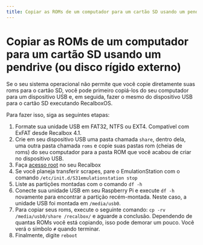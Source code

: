 ```yaml
---
title: Copiar as ROMs de um computador para um cartão SD usando um pendrive \(ou disco rígido externo\)
---
```


# Copiar as ROMs de um computador para um cartão SD usando um pendrive \(ou disco rígido externo\)

Se o seu sistema operacional não permite que você copie diretamente suas roms para o cartão SD, você pode primeiro copiá-los do seu computador para um dispositivo USB e, em seguida, fazer o mesmo do dispositivo USB para o cartão SD executando RecalboxOS.

Para fazer isso, siga as seguintes etapas:

1. Formate sua unidade USB em FAT32, NTFS ou EXT4. Compatível com ExFAT desde Recalbox 4.1.
2. Crie em seu dispositivo USB uma pasta chamada `share`, dentro dela, uma outra pasta chamada `roms` e copie suas pastas rom \(cheias de roms\) do seu computador para a pasta ROM que você acabou de criar no dispositivo USB.
3. Faça [acesso root](https://recalbox.gitbook.io/tutorials/v/portugues/sistema/acesso/acesso-root-via-terminal) no seu Recalbox
4. Se você planeja transferir scrapes, pare o EmulationStation com o comando `/etc/init.d/S31emulationstation stop`
5. Liste as partições montadas com o comando `df -h`
6. Conecte sua unidade USB em seu Raspberry Pi e execute `df -h` novamente para encontrar a partição recém-montada. Neste caso, a unidade USB foi montada em `/media/usb0`.
7. Para copiar seus roms, execute o seguinte comando: `cp -rv /media/usb0/share /recalbox/` e aguarde a conclusão. Dependendo de quantas ROMs você está copiando, isso pode demorar um pouco. Você verá o símbolo `#` quando terminar.
8. Finalmente, digite `reboot`

